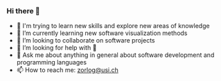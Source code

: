 ### Hi there 👋

<!--
**gabryz95/gabryz95** is a ✨ _special_ ✨ repository because its `README.md` (this file) appears on your GitHub profile.

Here are some ideas to get you started: -->

- 🔭 I'm trying to learn new skills and explore new areas of knowledge
- 🌱 I’m currently learning new software visualization methods
- 👯 I’m looking to collaborate on software projects
- 🤔 I’m looking for help with 🤔
- 💬 Ask me about anything in general about software development and programming languages
- 📫 How to reach me: zorlog@usi.ch
<!-- - 😄 Pronouns: ...
- ⚡ Fun fact: ... -->

